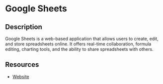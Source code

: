 # Google Sheets

## Description
Google Sheets is a web-based application that allows users to create, edit, and store spreadsheets online. It offers real-time collaboration, formula editing, charting tools, and the ability to share spreadsheets with others.

## Resources
* [Website](gsheets.com)
